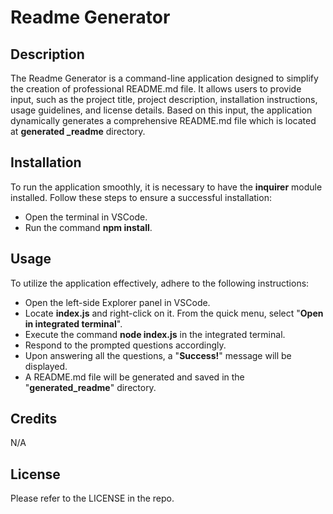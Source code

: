 # Readme Generator

## Description

The Readme Generator is a command-line application designed to simplify the creation of professional README.md file. It allows users to provide input, such as the project title, project description, installation instructions, usage guidelines, and license details. Based on this input, the application dynamically generates a comprehensive README.md file which is located at <b>generated \_readme</b> directory.

## Installation

To run the application smoothly, it is necessary to have the <b>inquirer</b> module installed. Follow these steps to ensure a successful installation:

- Open the terminal in VSCode.
- Run the command <b>npm install</b>.

## Usage

To utilize the application effectively, adhere to the following instructions:

- Open the left-side Explorer panel in VSCode.
- Locate <b>index.js</b> and right-click on it. From the quick menu, select "<b>Open in integrated terminal</b>".
- Execute the command <b>node index.js</b> in the integrated terminal.
- Respond to the prompted questions accordingly.
- Upon answering all the questions, a "<b>Success!</b>" message will be displayed.
- A README.md file will be generated and saved in the "<b>generated_readme</b>" directory.

## Credits

N/A

## License

Please refer to the LICENSE in the repo.
